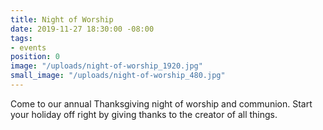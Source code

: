 ```yaml
---
title: Night of Worship
date: 2019-11-27 18:30:00 -08:00
tags:
- events
position: 0
image: "/uploads/night-of-worship_1920.jpg"
small_image: "/uploads/night-of-worship_480.jpg"
---
```


Come to our annual Thanksgiving night of worship and communion. Start your holiday off right by giving thanks to the creator of all things.